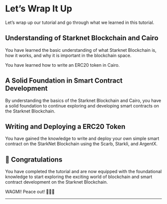 # Let’s Wrap It Up

Let’s wrap up our tutorial and go through what we learned in this tutorial.

## Understanding of Starknet Blockchain and Cairo

You have learned the basic understanding of what Starknet Blockchain is, how it works, and why it is important in the blockchain space.

You have learned how to write an ERC20 token in Cairo.

## A Solid Foundation in Smart Contract Development

By understanding the basics of the Starknet Blockchain and Cairo, you have a solid foundation to continue exploring and developing smart contracts on the Starknet Blockchain.

## Writing and Deploying a ERC20 Token

You have gained the knowledge to write and deploy your own simple smart contract on the StarkNet Blockchain using the Scarb, Starkli, and ArgentX.

## 🎊 Congratulations

You have completed the tutorial and are now equipped with the foundational knowledge to start exploring the exciting world of blockchain and smart contract development on the Starknet Blockchain.

WAGMI! Peace out! ✌🏻🔮

---